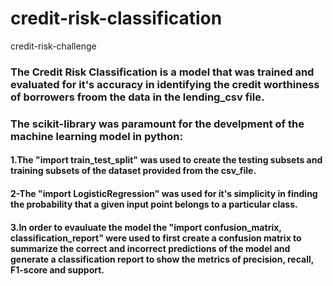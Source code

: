 # credit-risk-classification
credit-risk-challenge
### The Credit Risk Classification is a model that was trained and evaluated for it's accuracy in identifying the credit worthiness of borrowers froom the data in the lending_csv file.

### The scikit-library was paramount for the develpment of the machine learning model in python:

#### 1.The "import train_test_split" was used to create the testing subsets and training subsets of the dataset provided from the csv_file.
#### 2-The "import LogisticRegression" was used for it's simplicity in finding the probability that a given input point belongs to a particular class.
#### 3.In order to evauluate the model the "import confusion_matrix, classification_report" were used to first create a confusion matrix to summarize the correct and incorrect predictions of the model and generate a classification report to show the metrics of precision, recall, F1-score and support. 
